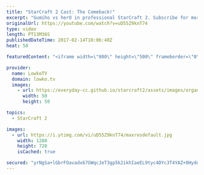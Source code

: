 ```yaml
---
title: "StarCraft 2 Cast: The Comeback!"
excerpt: "Gumiho vs herO in professional StarCraft 2. Subscribe for more videos: http://lowko.tv/youtube More StarCraft 2 Casts: https://goo.gl/t6g7aW  In this match, both players play a very aggressive style. Terran versus Protoss is usually dominated by Protoss players sitting back. In this one, herO decides"
originalUrl: https://youtube.com/watch?v=uD55Z9knT74
type: video
length: PT13M36S
publishedDateTime: 2017-02-14T10:06:40Z
heat: 50

featuredContent: "<iframe width=\"800\" height=\"500\" frameborder=\"0\" src=\"https://www.youtube.com/embed/uD55Z9knT74\" allow=\"accelerometer; autoplay; encrypted-media; gyroscope; picture-in-picture\" allowfullscreen></iframe>"

provider:
  name: LowkoTV
  domain: lowko.tv
  images:
    - url: https://everyday-cc.github.io/starcraft2/assets/images/organizations/lowko.tv-50x50.jpg
      width: 50
      height: 50

topics:
  - StarCraft 2

images:
  - url: https://i.ytimg.com/vi/uD55Z9knT74/maxresdefault.jpg
    width: 1280
    height: 720
    isCached: true

secured: "yrNgSa+lGbrFOavadx67GWqcJeT3gp5k2ikhIaeEL9tyc4DYc3T4YAZ+0HydoqaOo2UQVJtZblnfguNxvN+Fge3BzEtULV1Vca3BGlRhfS2o5dAmyuJw1IHaUhC0ZQdo0ZriTrkBHokUiMBnVXtZ+XUii6j19LWKf2sMzifyktJFeAdkmYfwRMzPuDgEPCSnfLgGz0B7UKJ7r8ysOGiyqLV9eE1hBQWiXD1407fkKc1Ek5zRDiQ2kMB/yzl8jK32aovi7G3bwNI9d8LtaPmEOC03GaQDFJsikrzW5tuhWuOMKiyuOBUJGGX9mmr4AAcEbQH6gBvXibnPO7LKRdDuReYaSpnQyh2kP9w85PuRDJ348P8TUAcPtkKj8JA3XnGcFneN8GdeZofzJfgk+sfXAkEz5ZuN5bjx4ry7aoP5tuo=;mDz+aVOENpX0M/QgUCWaRg=="
---
```


